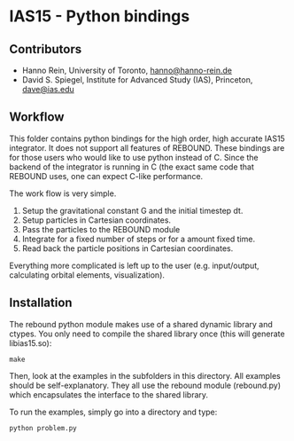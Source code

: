 IAS15 - Python bindings
===========================================================================

Contributors
------------
* Hanno Rein, University of Toronto, <hanno@hanno-rein.de>
* David S. Spiegel, Institute for Advanced Study (IAS), Princeton, <dave@ias.edu>

Workflow
------------
This folder contains python bindings for the high order, high accurate IAS15 integrator. 
It does not support all features of REBOUND. These bindings are for those users who would
like to use python instead of C. Since the backend of the integrator is running in C (the 
exact same code that REBOUND uses, one can expect C-like performance.

The work flow is very simple. 

1. Setup the gravitational constant G and the initial timestep dt.
2. Setup particles in Cartesian coordinates.
3. Pass the particles to the REBOUND module
4. Integrate for a fixed number of steps or for a amount fixed time.
5. Read back the particle positions in Cartesian coordinates.

Everything more complicated is left up to the user (e.g. input/output, calculating orbital elements, visualization). 

Installation
------------
The rebound python module makes use of a shared dynamic library and ctypes. You only need to 
compile the shared library once (this will generate libias15.so):

    make

Then, look at the examples in the subfolders in this directory. All examples should be 
self-explanatory. They all use the rebound module (rebound.py) which encapsulates the 
interface to the shared library. 

To run the examples, simply go into a directory and type:

    python problem.py
